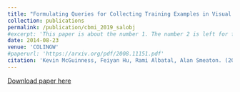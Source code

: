 ```yaml
---
title: "Formulating Queries for Collecting Training Examples in Visual Concept Classification"
collection: publications
permalink: /publication/cbmi_2019_salobj
#excerpt: 'This paper is about the number 1. The number 2 is left for future work.'
date: 2014-08-23
venue: 'COLINGW'
#paperurl: 'https://arxiv.org/pdf/2008.11151.pdf'
citation: 'Kevin McGuinness, Feiyan Hu, Rami Albatal, Alan Smeaton. (2019). &quot;Saliency guided 2d-object annotation for instrumented vehicles.&quot; <i>Proceedings of the Third Workshop on Vision and Language of the 25th International Conference on Computational Linguistics (COLINGW 2014)</i>. '
---
```

<!--- This paper is about the number 1. The number 2 is left for future work.-->
[Download paper here](http://doras.dcu.ie/20078/1/W14-5416%281%29.pdf)

<!--- Recommended citation: Your Name, You. (2009). "Paper Title Number 1." <i>Journal 1</i>. 1(1) .-->

